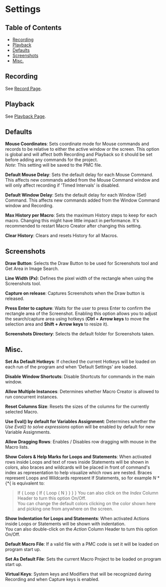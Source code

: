 ﻿# Settings

## Table of Contents

* [Recording](#Recording)
* [Playback](#Playback)
* [Defaults](#Defaults)
* [Screenshots](#Screenshots)
* [Misc.](#Misc.)

## Recording

See [Record Page](p2-Record.html#recording-options).

## Playback

See [Playback Page](p3-Playback.html#playback-options).

## Defaults

**Mouse Coordinates**: Sets coordinate mode for Mouse commands and records to be relative to either the active window or the screen. This option is global and will affect both Recording and Playback so it should be set before adding any commands for the project.  
*Note*: This setting will be saved to the PMC file.

**Default Mouse Delay**: Sets the default delay for each Mouse Command. This affects new commands added from the Mouse Command window and will only affect recording if 'Timed Intervals' is disabled.

**Default Window Delay**: Sets the default delay for each Window (Set) Command. This affects new commands added from the Window Command window and Recording.

**Max History per Macro**: Sets the maximum History steps to keep for each macro. Changing this might have little impact in performance. It's recommended to restart Macro Creator after changing this setting.

**Clear History**: Clears and resets History for all Macros.

## Screenshots

**Draw Button**: Selects the Draw Button to be used for Screenshots tool and Get Area in Image Search.

**Line Width (Px)**: Defines the pixel width of the rectangle when using the Screenshots tool.

**Capture on release**: Captures Screenshots when the Draw button is released.

**Press Enter to capture**: Waits for the user to press Enter to confirm the rectangle area of the Screenshot. Enabling this option allows you to adjust the search/capture area using hotkeys (**Ctrl + Arrow keys** to move the selection area and **Shift + Arrow keys** to resize it).

**Screenshots Directory**: Selects the default folder for Screenshots taken.

## Misc.

**Set As Default Hotkeys**: If checked the current Hotkeys will be loaded on each run of the program and when 'Default Settings' are loaded.

**Disable Window Shortcuts**: Disable Shortcuts for commands in the main window.

**Allow Multiple Instances**: Determines whether Macro Creator is allowed to run concurrent instances.

**Reset Columns Size**: Resets the sizes of the columns for the currently selected Macro.

**Use Eval() by default for Variables Assignment**: Determines whether the *Use Eval() to solve expressions* option will be enabled by default for new Variable Assignments.

**Allow Dragging Rows**: Enables / Disables row dragging with mouse in the Macro lists.

**Show Colors & Help Marks for Loops and Statements**: When activated rows inside Loops and text of rows inside Statements will be shown in colors, also braces and wildcards will be placed in front of command's index as representation to help visualize which rows are nested. Braces represent Loops and Wildcards represent If Statements, so for example *N* \*{\*{ is equivalent to:  
> If
> {
> 	Loop
> 	{
> 		If
> 		{
> 			Loop
> 			{
> 				N
> 			}
> 		}
> 	}
> }
You can also click on the *Index* Column Header to turn this option On/Off.  
You can change the default colors clicking on the color shown here and picking one from anywhere on the screen.  

**Show Indentation for Loops and Statements**: When activated Actions inside Loops or Statements will be shown with indentation.  
You can also double-click on the *Action* Column Header to turn this option On/Off.  

**Default Macro File**: If a valid file with a PMC code is set it will be loaded on program start up.

**Set As Default File**: Sets the current Macro Project to be loaded on program start up.

**Virtual Keys**: System keys and Modifiers that will be recognized during Recording and when Capture keys is enabled.
